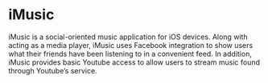 iMusic
======
iMusic is a social-oriented music application for iOS devices.  Along with acting as a media player, iMusic uses Facebook integration to show users what their friends have been listening to in a convenient feed.  In addition, iMusic provides basic Youtube access to allow users to stream music found through Youtube’s service.

